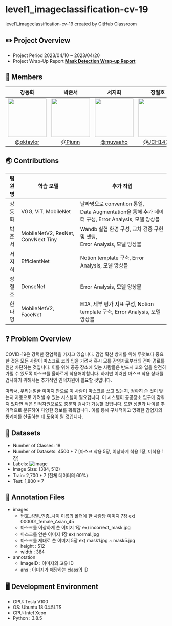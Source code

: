 # level1_imageclassification-cv-19
level1_imageclassification-cv-19 created by GitHub Classroom

## ✏️ Project Overview



- Project Period 2023/04/10 ~ 2023/04/20
- Project Wrap-Up Report **[Mask Detection Wrap-up Report](https://docs.google.com/document/d/1STQpw1djeaGu-y6Z17kxUxizX55Ct22jSXZJEUQ-OuM/edit?usp=sharing)**


## 🙌 Members

| 강동화 | 박준서 | 서지희 | 장철호 | 한나영 |
| :---: | :---: | :---: | :---: | :---: |
| <img src = "https://user-images.githubusercontent.com/76798969/233944092-f52c7efe-d4ef-4777-b26c-e78063595377.png" width="120" height="120"> | <img src = "https://user-images.githubusercontent.com/89245460/234033594-cb90a3c0-f0dc-4218-9e11-2abc8db2be67.png" width="120" height="120"> |<img src = "https://user-images.githubusercontent.com/76798969/234210787-18a54ddb-ae13-4554-960e-6bd45d7905fb.png" width="120" height="120">  | <img src = "https://avatars.githubusercontent.com/u/70846128?s=400&u=6309e4d3b06e87d1a400f130efb6d6b5d6198f7d&v=4" width="120" height="120" /> |<img src = "https://user-images.githubusercontent.com/76798969/233944944-7ff16045-a005-4e4e-bf59-632766194d7f.png" width="120" height="120" />|
| [@oktaylor](https://github.com/oktaylor) | [@Pjunn](https://github.com/Pjunn) | [@muyaaho](https://github.com/muyaaho) | [@JCH1410](https://github.com/JCH1410) | [@Bandi120424](https://github.com/Bandi120424) |



## 🌏 Contributions

| 팀원명 | 학습 모델 | 추가 작업 |
| :---: | --- | --- |
| 강동화 | VGG, ViT, MobileNet | 날짜명으로 convention 통일, <br/>Data Augmentation을 통해 추가 데이터 구성, Error Analysis, 모델 앙상블 |
| 박준서 | MobileNetV2, ResNet, ConvNext Tiny | Wandb 실험 환경 구성, 교차 검증 구현 및 셋팅, <br/>Error Analysis, 모델 앙상블 |
| 서지희 | EfficientNet | Notion template 구축, Error Analysis, 모델 앙상블 |
| 장철호 | DenseNet | Error Analysis, 모델 앙상블 |
| 한나영 | MobileNetV2, FaceNet | EDA, 세부 평가 지표 구성, Notion template 구축, Error Analysis, 모델 앙상블 |

## ❓ Problem Overview

COVID-19은 강력한 전염력을 가지고 있습니다. 감염 확산 방지를 위해 무엇보다 중요한 것은 모든 사람이 마스크로 코와 입을 가려서 혹시 모를 감염자로부터의 전파 경로를 원천 차단하는 것입니다. 이를 위해 공공 장소에 있는 사람들은 반드시 코와 입을 완전히 가릴 수 있도록 마스크를 올바르게 착용해야합니다. 하지만 이러한 마스크 착용 상태를 검사하기 위해서는 추가적인 인적자원이 필요할 것입니다.

따라서, 우리는얼굴 이미지 만으로 이 사람이 마스크를 쓰고 있는지, 정확히 쓴 것이 맞는지 자동으로 가려낼 수 있는 시스템이 필요합니다. 이 시스템이 공공장소 입구에 갖춰져 있다면 적은 인적자원으로도 충분히 검사가 가능할 것입니다. 또한 성별과 나이를 추가적으로 분류하여 다양한 정보를 획득합니다. 이를 통해 구체적이고 명확한 감염자의 통계치를 산출하는 데 도움이 될 것입니다.

## 📂 Datasets

- Number of Classes: 18
- Number of Datasets: 4500 * 7 [마스크 착용 5장, 이상하게 착용 1장, 미착용 1장]
- Labels:
    ![image](https://user-images.githubusercontent.com/76798969/233945243-b31bbf2d-bef2-4ac8-9a89-8d60b6b3c254.png)
- Image Size: (384, 512)
- Train: 2,700 * 7 (전체 데이터의 60%)
- Test: 1,800 * 7


## 📂 Annotation Files

- images
    - 번호_성별_인종_나이 이름의 폴더에 한 사람당 이미지 7장 ex) 000001_female_Asian_45
    - 마스크를 이상하게 쓴 이미지 1장 ex) incorrect_mask.jpg
    - 마스크를 안쓴 이미지 1장 ex) normal.jpg
    - 마스크를 제대로 쓴 이미지 5장 ex) mask1.jpg ~ mask5.jpg
    - height : 512
    - width : 384
- annotation
    - ImageID : 이미지의 고유 ID
    - ans : 이미지가 해당하는 class의 ID


## 🖥️ ****Development Environment****

- GPU: Tesla V100
- OS: Ubuntu 18.04.5LTS
- CPU: Intel Xeon
- Python : 3.8.5
